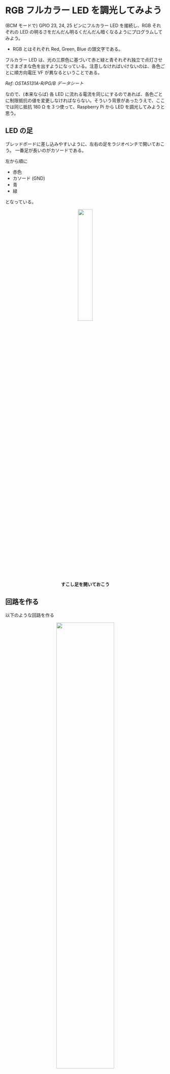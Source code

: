 # RGB フルカラー LED を調光してみよう

(BCM モードで) GPIO 23, 24, 25 ピンにフルカラー LED を接続し、RGB それぞれの LED の明るさをだんだん明るくだんだん暗くなるようにプログラムしてみよう。

- RGB とはそれぞれ Red, Green, Blue の頭文字である。

フルカラー LED は、光の三原色に基づいて赤と緑と青それぞれ独立で点灯させてさまざまな色を出すようになっている。注意しなければいけないのは、各色ごとに順方向電圧 VF が異なるということである。

*Ref: OSTA5131A-R/PG/B データシート*

なので、(本来ならば) 各 LED に流れる電流を同じにするのであれば、各色ごとに制限抵抗の値を変更しなければならない。そういう背景があったうえで、ここでは同じ抵抗 180 Ω を３つ使って、Raspberry Pi から LED を調光してみようと思う。

## LED の足

ブレッドボードに差し込みやすいように、左右の足をラジオペンチで開いておこう。
一番足が長いのがカソードである。

左から順に
- 赤色
- カソード (GND)
- 青
- 緑

となっている。

<div style="text-align: center;">
    <img src="./images/image41.png" width="30%"></br>
    <b>すこし足を開いておこう</b>
</div>

## 回路を作る

以下のような回路を作る

<div style="text-align: center;">
    <img src="./images/image42.png" width="60%"></br>
</div>

## プログラムを書く

- GPIO23, GPIO24, GPIO25 用に PWM オブジェクト (PWM を扱うためのデータ型) を作る
- XXXXXX, YYYYYY, ZZZZZZ, WWWWWW のところは各自で当てはまる語句、数値を入れること

```python
import RPi.GPIO as GPIO         # RPi.GPIO モジュールを GPIO という名前で使う
from time import sleep          # time モジュールから sleep という関数を使う

GPIO.setmode(GPIO.BCM)         # BCM モードでピン番号を指定する

GPIO.setup(23, GPIO.OUT)        # 23 ピンを出力設定にする
GPIO.setup(24, GPIO.OUT)        # 24 ピンを出力設定にする
GPIO.setup(25, GPIO.OUT)        # 25 ピンを出力設定にする
red = GPIO.PWM(23, 50)          # 23 ピンに周波数 50Hz の PWM を設定
blue = GPIO.PWM(24, 50)         # 24 ピンに周波数 50Hz の PWM を設定
green = GPIO.PWM(25, 50)        # 25 ピンに周波数 50Hz の PWM を設定

red.start(0)
blue.start(0)
green.start(0)

duty = 0.0                      # デューティ比 0.0 ~ 100.0 の間を変化
change = 10                     # 変化量

try:
    while True:
        red.ChangeDutyCycle(XXXXXX)       # デューティー比を設定する  
        blue.ChangeDutyCycle(XXXXXX)
        YYYYYY.ChangeDutyCycle(XXXXX)
        sleep(0.1)                      # 100 ms やすむ

        # デューティ (明るさ) を変更
        duty += change
        if duty <= ZZZZZZ:     # 0 以下
            duty = 0
            change = -change
        elif duty >= WWWWWW:   # 100 以上
            duty = 100
            change = -change

except KeyboardInterrupt:           # ctrl-C で止めた
    pass                            # エラー処理を特にしない
red.stop()      # PWM 停止
blue.stop()     # PWM 停止
green.stop()     # PWM 停止
GPIO.cleanup()  # GPIO (汎用ピン) の後処理をする
```

# 課題

- 上のプログラムを改造して、３つの LED それぞれの duty を **独立で** 0.0 ~ 100.0 の間でランダムに変化させ、さまざまな色が発色できるように改造して kadai10.py というファイル名で提出してください。

- **ヒント：random モジュールを使う**  
    random モジュールを使うと **乱数** を作り出すことができます。乱数とはでたらめな数 (の並び)、ということです。決められた手順 (プログラム) を実行するのは得意なコンピュータですが、それとは正反対の「でたらめ」を扱うのはもっとも苦手な分野です。そのため、実は乱数を作るというのは情報科学の大事な一分野で、さまざまな方法が研究・提案されています。

    random モジュールのマニュアル: **https://docs.python.org/ja/3/library/random.html**
    
    ```python
    import random       # random モジュールを使えるようにする
    
    print(random.random())          # 0.0 以上 1.0 未満の乱数を返す
    # 0.10652963871442156
    print(random.randint(0, 100))   # a <= N <= b であるような整数を返す
    # 83
    print(random.randint(0, 100))
    # 52
    ```

# PWM モーター制御

プラモデルなどに使われる DC モーターを PWM で動かしてみる
目指すゴールは

- 加速ボタンを押すと加速
- 減速ボタンを押すと減速

である。

## マイコン (Raspberry Pi や Arduino) でモーターを動かすために注意すること

- モーターの消費電力はでかい
    これから使うプラモ用のモーターは 3V 供給 (電池 2 本分) したとき約 250 mA の電力を必要とする。
    Raspberry Pi や Arduino の GPIO ピンから出力できる電流値は 20mA 程度なので (そのため LED を抵抗なしでつないでも問題なかった)、直接モーターをつないでも、動かすことはできないし、パワーがたりなさすぎる。

    しかも、人間と同じように、どうにか回してやろうとマイコンががんばりすぎるため、マイコンを破壊する可能性がある。

### モータードライバ

そこでモータードライバという別の回路を利用してモーターに必要な電力はそちらから供給する。マイコンはそのモータードライバを制御してモーターを動かす。

<div style="text-align: center;">
    </br>
    <img src="./images/image49.png" width="50%"></br>
    </br>
</div>

**モータードライバ**は、マイコンからの信号をモーターが理解できる電流や電圧に変換し、モーターを駆動するためのものである。

モータードライバを使用することで、以下のような**利点**が生まれる。

* **マイコンの負荷軽減**: マイコンは弱い出力なので、モータードライバを使ってモーターを駆動することで、マイコンの負荷を軽減できる。
* **モーターの保護**: モータードライバには、過電流保護、過熱保護、短絡保護などの機能が搭載されており、モーターを保護することができる。
* **複雑な制御の容易化**: モータードライバには、速度制御、方向制御、ブレーキ制御などの機能が搭載されており、複雑なモーター制御を容易にすることができる。

## モータードライバの種類

モータードライバには、以下のような種類がある。

* **Hブリッジ型**: モーターの正転・逆転とブレーキ制御が可能です。最も一般的なタイプ
* **ハーフHブリッジ型**: モーターの正転・逆転制御のみ可能です。Hブリッジ型よりも小型で安価
* **サーボモーター用**: サーボモーターを制御するためのドライバです。位置制御や角度制御などが可能

H ブリッジ型について後ほど説明します。

## モータードライバの選び方

モータードライバを選ぶ際には、以下の点に注意する必要がある

* **使用しているモーター**: モータードライバは、使用するモーターの種類に対応している必要がある
* **必要な機能**: 必要最低限の機能に加え、速度制御や方向制御、ブレーキ制御などの必要な機能を備えているかどうか確認する必要がある
* **電流容量**: モータードライバの電流容量は、使用するモーターの最大電流よりも大きいものを選ぶ必要がある
* **パッケージ**: モータードライバには、DIPパッケージ、SOPパッケージ、SMDパッケージなどがある。使用環境に合ったパッケージを選ぶ必要がある

# H ブリッジ型


- H ブリッジ回路は 4 つのスイッチを組み合わせたモーターを制御するための回路構成である。
- スイッチの組み合わせにより 4 種類の制御が可能になる。

<div style="text-align: center;">
    <img src="./images/image43.png" width="20%"></br>
    H ブリッジ回路
</div>

## 正転させたいとき

- 図のようにスイッチを入れる

<div style="text-align: center;">
    <img src="./images/image44.png" width="20%"></br>
</div>


## 逆転させたいとき

- 図のようにスイッチを入れる

<div style="text-align: center;">
    <img src="./images/image45.png" width="20%"></br>
</div>

## 停止　
- 停止といってもモーターに勢いがあればモーターは惰性で回転する  
    自転車でいえば、漕いでいないし、ブレーキもかけてない状態

<div style="text-align: center;">
    <img src="./images/image43.png" width="20%"></br>
</div>

## ブレーキ　

- モーターを GND でショート (両端を GND) にすると、モーターの回転エネルギーが電気エネルギーに変換され、それがブレーキとなる (回生ブレーキ)
- 自転車でいえば、ブレーキをかけた状態

<div style="text-align: center;">
    <img src="./images/image46.png" width="20%"></br>
</div>

## 禁止！！！！

- 下のようにすると、電源をショートしてしまう
- このとき流れる電流を**「貫通電流」**という
- モータードライバではこの状態は選べないようになっているか、「禁止入力」とマニュアルに書いてある

<div style="text-align: center;">
    <img src="./images/image47.png" width="20%"></br>
</div>

# モーターのノイズ対策

- DC モーターはつぎつぎと電磁石のスイッチを切り替えて回転させるため、そのスイッチが切り替わるときにノイズが発生する  
    ⇒ Raspberry Pi に悪影響を及ぼす
- コンデンサを利用してノイズを逃がす
    ⇒ このような目的で使用するコンデンサを特に **バイパスコンデンサ** という

# モータードライバ DRV8835

今回は DC モータードライバ DRV8835 という基盤を利用する。DRV8835 は 2 チャンネル (２つのモーターを制御できる) のモーダードライバだが、ここでは 1 チャンネル (A 側) のみ使う。

*Ref: [DRV8835 マニュアル](https://akizukidenshi.com/goodsaffix/AE-DRV8835-S_20210526.pdf)*

## ピン配置

基盤の各ピンの機能は以下の通り (マニュアルにも記述あり)：

| ピン番号 | ピン名称 | 機能 |
|---|---|---|
| 1 | VM | モータ電源 |
| 2 | AOUT1 | A出力１ |
| 3 | AOUT2 | A出力２ |
| 4 | BOUT1 | Ｂ出力１ |
| 5 | BOUT2 | Ｂ出力２ |
| 6 | GND | グランド |
| 7 | BIN1 | Ｂ入力１/BPHASE |
| 8 | BIN2 | Ｂ入力２/BENBL |
| 9 | AIN1 | Ａ入力１/APHASE |
| 10 | AIN2 | Ａ入力２/AENBL |
| 11 | MODE | モード設定 |
| 12 | VCC | ロジック電源 |

※ 注意：ご使用時、基板は熱くなります。十分な放熱をお願いいたします。

## 動作モード  

|MODE | xIN1 | xIN2 | xOUT1 | xOUT2 | 動作 |
| --- | --- | --- | --- | --- | --- |
| IN/IN モード (MODE = 0) | 0 | 0 | HiZ | HiZ | 空転 |
|  | 0 | 1 | L | H | 逆転 |
|  | 1 | 0 | H | L | 正転 |
|  | 1 | 1 | L | L | ブレーキ |
| PASE/ENABLE モード (MODE = 1) | 1 | 0 | X | L | L | ブレーキ |
|  | 1 | 1 | 1 | L | H | 逆転 |
|  | 1 | 1 | 0 | H | L | 正転 |

<div style="text-align: center;">
    <img src="./images/109848.jpg" width="30%">
</div>

# 課題 1

- 0.01 uF のセラミックコンデンサ (103) をモーターの両端間にはんだ付けします
- あわせて接続用のコードもはんだ付けしよう

# 課題 2

1. 以下のように接続したとき、動作モードのどこの状態か確認せよ。  
    - 1 (VM) にモーター用の電池ボックスの電源に (RasPi の電源は使わない)  
    - 2, 3 (AOUT1, AOUT2) をモーターに接続  
    - 6 (GND) は RasPi と共通  
    - 9 を RasPi の GPIO 25 に接続  
    - 10, 11 (MODE) を GND に接続  
    - 12 (Vcc) は RasPi の電源 3.3V に接続  

1. 1の回路の状態で、GPIO 25 を HIGH にするプログラムを記述せよ。  
    - いきなり全力で回りだすので注意すること！！

1. 前回やった GPIO の入力を参照し、以下のような、２入力スイッチの回路を作成せよ。

<div style="text-align: center;">
    <img src="./images/image50.png" width="40%">
</div>

1. 1 と 3 の回路を組み合わせて、PWM 制御を用いて (どちらかのボタンを加速、減速に割り当て)  
    - 加速ボタンを押すと加速
    - 減速ボタンを押すと減速  

するようにモーターをコントロールするプログラムを作成せよ。

3. 回路図 (手書きでもパワーポイントでも可)、実装した回路の写真、プログラムをレポートとしてまとめる。  
  レポートには以下の点を盛り込むこと：  
    - 回路やプログラムで工夫した点
    - 疑問点
    - 気づいたこと

など
